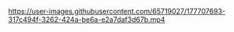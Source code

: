 

https://user-images.githubusercontent.com/65719027/177707693-317c494f-3262-424a-be6a-e2a7daf3d67b.mp4

